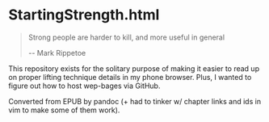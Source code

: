 # StartingStrength.html

> Strong people are harder to kill, and more useful in general
>
> -- Mark Rippetoe

This repository exists for the solitary purpose of making it easier to read up on proper lifting technique details in my phone browser.
Plus, I wanted to figure out how to host wep-bages via GitHub.

Converted from EPUB by pandoc (+ had to tinker w/ chapter links and ids in vim to make some of them work).
